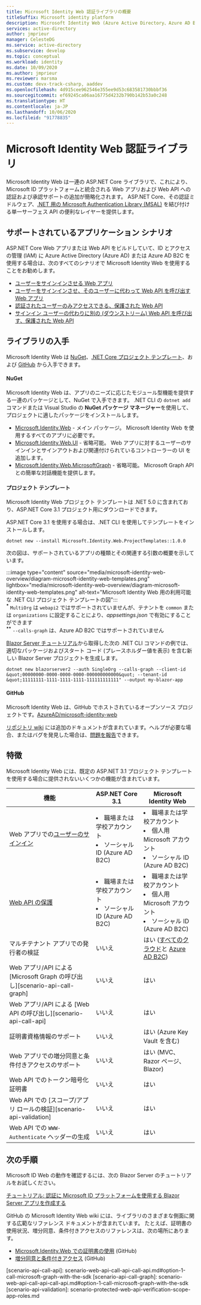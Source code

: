 ```yaml
---
title: Microsoft Identity Web 認証ライブラリの概要
titleSuffix: Microsoft identity platform
description: Microsoft Identity Web (Azure Active Directory、Azure AD B2C、Microsoft Graph などの Web API と統合される ASP.NET Core アプリケーション用の認証および承認ライブラリ) について説明します。
services: active-directory
author: jmprieur
manager: CelesteDG
ms.service: active-directory
ms.subservice: develop
ms.topic: conceptual
ms.workload: identity
ms.date: 10/09/2020
ms.author: jmprieur
ms.reviewer: marsma
ms.custom: devx-track-csharp, aaddev
ms.openlocfilehash: 4d915cee962546e355ee9d53c683581730bbbf36
ms.sourcegitcommit: ef69245ca06aa16775d4232b790b142b53a0c248
ms.translationtype: HT
ms.contentlocale: ja-JP
ms.lasthandoff: 10/06/2020
ms.locfileid: "91778835"
---
```

# <a name="microsoft-identity-web-authentication-library"></a>Microsoft Identity Web 認証ライブラリ

Microsoft Identity Web は一連の ASP.NET Core ライブラリで、これにより、Microsoft ID プラットフォームと統合される Web アプリおよび Web API への認証および承認サポートの追加が簡略化されます。 ASP.NET Core、その認証ミドルウェア、[.NET 用の Microsoft Authentication Library (MSAL)](https://github.com/azuread/microsoft-authentication-library-for-dotnet) を結び付ける単一サーフェス API の便利なレイヤーを提供します。

## <a name="supported-application-scenarios"></a>サポートされているアプリケーション シナリオ

ASP.NET Core Web アプリまたは Web API をビルドしていて、ID とアクセスの管理 (IAM) に Azure Active Directory (Azure AD) または Azure AD B2C を使用する場合は、次のすべてのシナリオで Microsoft Identity Web を使用することをお勧めします。

- [ユーザーをサインインさせる Web アプリ](scenario-web-app-sign-user-overview.md)
- [ユーザーをサインインさせ、そのユーザーに代わって Web API を呼び出す Web アプリ](scenario-web-app-call-api-overview.md)
- [認証されたユーザーのみアクセスできる、保護された Web API](scenario-protected-web-api-overview.md)
- [サインイン ユーザーの代わりに別の (ダウンストリーム) Web API を呼び出す、保護された Web API](scenario-web-api-call-api-overview.md)

## <a name="get-the-library"></a>ライブラリの入手

Microsoft Identity Web は [NuGet](#nuget)、[.NET Core プロジェクト テンプレート](#project-templates)、および [GitHub](#github) から入手できます。

#### <a name="nuget"></a>NuGet

Microsoft Identity Web は、アプリのニーズに応じたモジュール型機能を提供する一連のパッケージとして、NuGet で入手できます。 .NET CLI の `dotnet add` コマンドまたは Visual Studio の **NuGet パッケージ マネージャー**を使用して、プロジェクトに適したパッケージをインストールします。

- [Microsoft.Identity.Web](https://www.nuget.org/packages/Microsoft.Identity.Web) - メイン パッケージ。 Microsoft Identity Web を使用するすべてのアプリに必要です。
- [Microsoft.Identity.Web.UI](https://www.nuget.org/packages/Microsoft.Identity.Web.UI) - 省略可能。 Web アプリに対するユーザーのサインインとサインアウトおよび関連付けられているコントローラーの UI を追加します。
- [Microsoft.Identity.Web.MicrosoftGraph](https://www.nuget.org/packages/Microsoft.Identity.Web.MicrosoftGraph) - 省略可能。 Microsoft Graph API との簡単な対話機能を提供します。

#### <a name="project-templates"></a>プロジェクト テンプレート

Microsoft Identity Web プロジェクト テンプレートは .NET 5.0 に含まれており、ASP.NET Core 3.1 プロジェクト用にダウンロードできます。

ASP.NET Core 3.1 を使用する場合は、.NET CLI を使用してテンプレートをインストールします。

```dotnetcli
dotnet new --install Microsoft.Identity.Web.ProjectTemplates::1.0.0
```

次の図は、サポートされているアプリの種類とその関連する引数の概要を示しています。

:::image type="content" source="media/microsoft-identity-web-overview/diagram-microsoft-identity-web-templates.png" lightbox="media/microsoft-identity-web-overview/diagram-microsoft-identity-web-templates.png" alt-text="Microsoft Identity Web 用の利用可能な .NET CLI プロジェクト テンプレートの図&quot;:::
<br /><sup><b>*</b></sup> `MultiOrg` は `webapi2` ではサポートされていませんが、テナントを `common` または `organizations` に設定することにより、*appsettings.json* で有効にすることができます
<br /><sup><b>**</b></sup> `--calls-graph` は、Azure AD B2C ではサポートされていません

[Blazor Server チュートリアル](tutorial-blazor-server.md)から取得した次の .NET CLI コマンドの例では、適切なパッケージおよびスタート コード (プレースホルダー値を表示) を含む新しい Blazor Server プロジェクトを生成します。

```dotnetcli
dotnet new blazorserver2 --auth SingleOrg --calls-graph --client-id &quot;00000000-0000-0000-0000-000000000000&quot; --tenant-id &quot;11111111-1111-1111-1111-111111111111" --output my-blazor-app
```

#### <a name="github"></a>GitHub

Microsoft Identity Web は、GitHub でホストされているオープンソース プロジェクトです。[AzureAD/microsoft-identity-web](https://github.com/AzureAD/microsoft-identity-web?azure-portal=true)

[リポジトリ wiki](https://github.com/AzureAD/microsoft-identity-web/wiki) には追加のドキュメントが含まれています。ヘルプが必要な場合、またはバグを発見した場合は、[問題を報告](https://github.com/AzureAD/microsoft-identity-web/issues)できます。

## <a name="features"></a>特徴

Microsoft Identity Web には、既定の ASP.NET 3.1 プロジェクト テンプレートを使用する場合に提供されないいくつかの機能が含まれています。

| 機能                                                                                  | ASP.NET Core 3.1                                                     | Microsoft Identity Web                                                                                  |
|------------------------------------------------------------------------------------------|----------------------------------------------------------------------|---------------------------------------------------------------------------------------------------------|
| Web アプリでの[ユーザーのサインイン](scenario-web-app-sign-user-app-configuration.md)             | <li>職場または学校アカウント<li>ソーシャル ID (Azure AD B2C) | <li>職場または学校アカウント<li>個人用 Microsoft アカウント<li>ソーシャル ID (Azure AD B2C)     |
| [Web API の保護](scenario-protected-web-api-app-configuration.md#microsoftidentityweb) | <li>職場または学校アカウント<li>ソーシャル ID (Azure AD B2C) | <li>職場または学校アカウント<li>個人用 Microsoft アカウント<li>ソーシャル ID (Azure AD B2C)     |
| マルチテナント アプリでの発行者の検証                                                   | いいえ                                                                   | はい ([すべてのクラウド](authentication-national-cloud.md)と [Azure AD B2C](/azure/active-directory-b2c)) |
| Web アプリ/API による [Microsoft Graph の呼び出し][scenario-api-call-graph]                             | いいえ                                                                   | はい                                                                                                     |
| Web アプリ/API による [Web API の呼び出し][scenario-api-call-api]                                       | いいえ                                                                   | はい                                                                                                     |
| 証明書資格情報のサポート                                                         | いいえ                                                                   | はい (Azure Key Vault を含む)                                                                          |
| Web アプリでの増分同意と条件付きアクセスのサポート                           | いいえ                                                                   | はい (MVC、Razor ページ、Blazor)                                                                    |
| Web API でのトークン暗号化証明書                                                | いいえ                                                                   | はい                                                                                                     |
| Web API での [スコープ/アプリ ロールの検証][scenario-api-validation]                        | いいえ                                                                   | はい                                                                                                     |
| Web API での `WWW-Authenticate` ヘッダーの生成                                         | いいえ                                                                   | はい                                                                                                     |

## <a name="next-steps"></a>次の手順

Microsoft ID Web の動作を確認するには、次の Blazor Server のチュートリアルをお試しください。

[チュートリアル: 認証に Microsoft ID プラットフォームを使用する Blazor Server アプリを作成する](tutorial-blazor-server.md)

GitHub の Microsoft Identity Web wiki には、ライブラリのさまざまな側面に関する広範なリファレンス ドキュメントが含まれています。 たとえば、証明書の使用状況、増分同意、条件付きアクセスのリファレンスは、次の場所にあります。

- [Microsoft.Identity.Web での証明書の使用](https://github.com/AzureAD/microsoft-identity-web/wiki/Using-certificates?azure-portal=true) (GitHub)
- [増分同意と条件付きアクセス](https://github.com/AzureAD/microsoft-identity-web/wiki/Managing-incremental-consent-and-conditional-access?azure-portal=true) (GitHub)

<!-- LINKS -->
<!--  [miw-certs]: microsoft-identity-web-certificates.md  -->
<!--  [miw-certs-decrypt]: microsoft-identity-web-certificates.md#decryption-certificates  -->
<!--  [miw-inc-consent-ca-header]: microsoft-identity-web-consent-conditional-access.md#handling-incremental-consent-or-conditional-access-in-web-apis  -->
<!--  [miw-inc-consent-ca]: microsoft-identity-web-consent-conditional-access.md  -->
[scenario-api-call-api]: scenario-web-api-call-api-call-api.md#option-1-call-microsoft-graph-with-the-sdk [scenario-api-call-graph]: scenario-web-api-call-api-call-api.md#option-1-call-microsoft-graph-with-the-sdk [scenario-api-validation]: scenario-protected-web-api-verification-scope-app-roles.md
